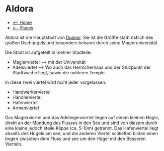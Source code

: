 # Aldora

- [<-- Home](../index.md)
- [<-- Places](index.md)

Aldora ist die Hauptstadt von [Duanor](duanor.md). Sie ist die Größte stadt östlich des großen Dschungels und besonders bekannt durch seine Magieruniversität.

Die Stadt ist aufgeteilt in mehrer Stadteile:
 - Magierviertel --> mit der Universität
 - Adelsviertel --> Wo auch das Herrscherhaus und der Stüzpunkt der Stadtwache liegt, sowie die nobleren Temple

In diese zwei viertel wird nciht jeder vorgelassen.

- Handwerkerviertel
- Händlerviertel
- Hafenviertel
- Armenviertel

Das Magierviertel und das Adeliegenviertel liegen auf einem kleinen Hügle, direkt an der Mündung des Flusses in den See und sind von diesem durch eine kleine jedoch steile Klippe (ca. 5-10m) getrennt.
Das Hafenviertel liegt abseits des Hügels am see, und die anderen Viertel schließen bilden einen bogen zwischen dem Fluss und see um den Hügel mit den Besseren Vierteln.